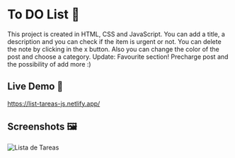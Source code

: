 
# To DO List 📝 

This project is created in HTML, CSS and JavaScript. You can add a title, a description and you can check if the item is urgent or not. You can delete the note by clicking in the x button. Also you can change the color of the post and choose a category. 
Update: Favourite section! Precharge post and the possibility of add more :)

## Live Demo 📱

https://list-tareas-js.netlify.app/

## Screenshots 🖼️

![Lista de Tareas](https://user-images.githubusercontent.com/121981717/229680678-586d9ff8-f99c-4771-b445-cd8f1e6625cd.jpg)


